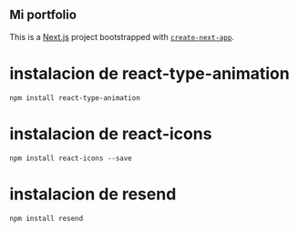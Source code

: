 ## Mi portfolio

This is a [Next.js](https://nextjs.org/) project bootstrapped with [`create-next-app`](https://github.com/vercel/next.js/tree/canary/packages/create-next-app).

# instalacion de react-type-animation

```
npm install react-type-animation
```

# instalacion de react-icons

```
npm install react-icons --save
```

# instalacion de resend
```
npm install resend
```
